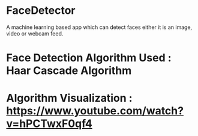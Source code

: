 # FaceDetector
A machine learning based app which can detect faces either it is an image, video or webcam feed.
# Face Detection Algorithm Used : Haar Cascade Algorithm
# Algorithm Visualization : https://www.youtube.com/watch?v=hPCTwxF0qf4
